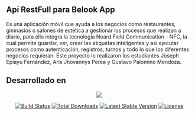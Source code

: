 ## Api RestFull para Belook App 

Es una aplicación móvil que ayuda a los negocios como restaurantes, gimnasios o salones
de estética a gestionar los procesos que realizan a diario, para ello integra la tecnología
Neard Field Communication - NFC, la cual permite guardar, ver, crear las etiquetas
inteligentes y así ejecutar procesos como autenticación, registros, turnos y todo lo que los
diferentes negocios requieran. Este proyecto lo realizaron los estudiantes Joseph
Epiayu Fernández, Aris Jhovannys Perea y Gustavo Palomino Mendoza.


## Desarrollado en

<p align="center"><img src="https://laravel.com/assets/img/components/logo-laravel.svg"></p>

<p align="center">
<a href="https://travis-ci.org/laravel/framework"><img src="https://travis-ci.org/laravel/framework.svg" alt="Build Status"></a>
<a href="https://packagist.org/packages/laravel/framework"><img src="https://poser.pugx.org/laravel/framework/d/total.svg" alt="Total Downloads"></a>
<a href="https://packagist.org/packages/laravel/framework"><img src="https://poser.pugx.org/laravel/framework/v/stable.svg" alt="Latest Stable Version"></a>
<a href="https://packagist.org/packages/laravel/framework"><img src="https://poser.pugx.org/laravel/framework/license.svg" alt="License"></a>
</p>
 
